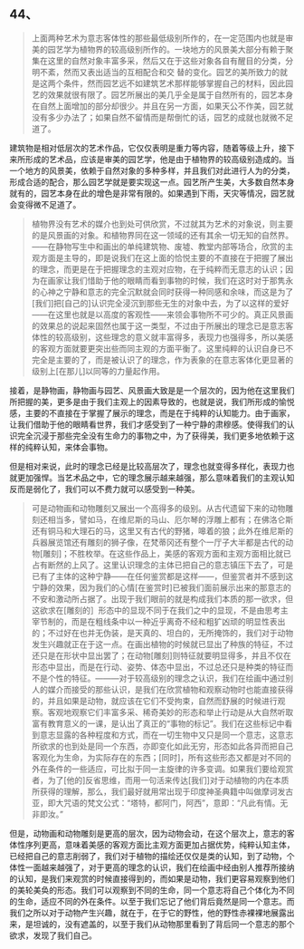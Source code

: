 <h2>44、</h2><blockquote data-pid="pd0VRd79">上面两种艺术为意志客体性的那些最低级别所作的，在一定范围内也就是审美的园艺学为植物界的较高级别所作的。一块地方的风景美大部分有赖于聚集在这里的自然对象丰富多采，然后又在于这些对象各自有醒目的分类，分明不紊，然而又表出适当的互相配合和交 替的变化。园艺的美所致力的就是这两个条件，然而园艺远不如建筑艺术那样能够掌握自己的材料，因此园艺的效果就很有限了。园艺所展出的美几乎全是属于自然所有的，园艺本身在自然上面增加的部分却很少。并且在另一方面，如果天公不作美，园艺就没有多少办法了；如果自然不留情而是帮倒忙的话，园艺的成就也就微不足道了。</blockquote><p data-pid="zRmz8QUk">建筑物是相对低层次的艺术作品，它仅仅表明是重力等内容，随着等级上升，接下来所形成的艺术品，应该是审美的园艺学，他是由于植物界的较高级别造成的。当一个地方的风景美，依赖于自然对象的多种多样，并且我们对此进行人为的分类，形成合适的配合，那么园艺学就是要实现这一点。园艺所产生美，大多数自然本身就有的，园艺本身在此的增色是非常有限的。如果遇到下雨，天灾等情况，园艺就会变得微不足道了。</p><blockquote data-pid="ojDvHYY_">植物界没有艺术的媒介也到处可供欣赏，不过就其为艺术的对象说，则主要的是风景画的对象。和植物界同在这一领域的还有其余一切无知的自然界。——在静物写生中和画出的单纯建筑物、废墟、教堂内部等场合，欣赏的主观方面是主导的，即是说我们在这上面的恰悦主要的不直接在于把握了展出的理念，而更是在于把握理念的主观对应物，在于纯粹而无意志的认识；因为在画家让我们惜助于他的眼睛而看到事物的时候，我们在这时对于那隽永的心神之宁静和意志的完全沉默就会同时获得一种同感和余味，而这是为了[我们]把[自己的]认识完全浸沉到那些无生的对象中去，为了以这样的爱好——在这里也就是以高度的客观性——来领会事物所不可少的。真正风景画的效果总的说起来固然也属于这一类型，不过由于所展出的理念已是意志客体性的较高级别，这些理念的意义就丰富得多，表现力也强得多，所以美感的客观方面就要更突出些而同主观的方面平衡了。这里纯粹的认识自身已不完全是主要的了，而是被认识了的理念，作为表象的在意志客体化更显著的级别上[在那儿]以同等的力量起作用。</blockquote><p data-pid="h35suB1J">接着，是静物画，静物画与园艺、风景画大致是是一个层次的，因为他在这里我们所把握的美，更多是由于我们主观上的因素导致的，也就是说，我们所形成的愉悦感，主要的不直接在于掌握了展示的理念，而是在于纯粹的认知能力。由于画家，让我们借助于他的眼睛看世界，我们才感受到了一种宁静的肃穆感。使得我们的认识完全沉浸于那些完全没有生命力的事物之中，为了获得美，我们更多地依赖于这样的纯粹认知，来体会事物。</p><p data-pid="pci2mWbg">但是相对来说，此时的理念已经是比较高层次了，理念也就变得多样化，表现力也就更加强悍。当艺术品之中，它的理念展示越来越强，那么意味着我们的主观认知反而是弱化了，我们可以不费力就可以感受到一种美。</p><blockquote data-pid="DjvYJfhD">可是动物画和动物雕刻又展出一个高得多的级别。从古代遗留下来的动物雕刻还相当多，譬如马，在维尼斯的马山、厄尔琴的浮雕上都有；在佛洛仑斯还有铜马和大理石的马，这里又有古代的野猪，嗥着的狼；此外在维尼斯的兵器展览馆还有雕刻的狮子像，在梵蒂冈还有整个一厅子大半都是古代的动物[雕刻]；不胜枚举。在这些作品上，美感的客观方面和主观方面相比就已占有断然的上风了。这里认识理念的主体已把自己的意志镇压下去了，可是已有了主体的这种宁静——在任何鉴赏都是这样——，但鉴赏者并不感到这宁静的效果，因为我们的心情[在鉴赏时]已被我们面前展示出来的那意志的不安和激动所占据了。出现于我们眼前的就是构成我们本质的那一欲求，但这欲求在[雕刻的］形态中的显现不同于在我们之中的显现，不是由思考主宰节制的，而是在粗线条中以一种近乎离奇不经和粗犷凶顽的明显性表出的；不过好在也并无伪装，是天真的、坦白的，无所掩饰的，我们对于动物发生兴趣就正在于这一点。在画出植物的时候就已显出了种族的特征，不过还只是在形状中显出罢了；在动物[雕刻]则特征就要明显得多，并且不仅在形态中显出，而是在行动、姿势、体态中显出，不过总还只是种类的特征而不是个性的特征。———对于较高级别的理念之认识，我们在绘画中通过别人的媒介而接受的那些认识，是我们在欣赏植物和观察动物时也能直接获得的，并且如果是动物，就应该在它们不受拘束，自然而舒展的时候进行观察。客观地观察它们丰富多采、稀奇美妙的形态和举止行动是从大自然听取富有教育意义的一课，是认出了真正的“事物的标记”。我们在这些标记中看到意志显露的各种程度和方式，而在一切生物中又只是同一个意志，这意志所欲求的也到处是同一个东西，亦即变化如此无穷，形态如此各异而把自己客观化为生命，为实际存在的东西；[同时]，所有这些形态又都是对不同的外在条件的一些适应，可比拟于同一主旋律的许多变调。如果我们要给观赏者，为了[他的]反省思维，而用一句活来传达[我们]对于动植物的内在本质所获得的理解，那么，我们最好就用常出现于印度神圣典籍中叫做摩诃发古亚，即大咒语的梵文公式：“塔特，都阿门，阿西”，意即：“凡此有情。无非即汝。”</blockquote><p data-pid="b_a59D-F">但是，动物画和动物雕刻是更高的层次，因为动物会动，在这个层次上，意志的客体性序列更高，意味着美感的客观方面比主观方面更加占据优势，纯粹认知主体，已经把自己的意志削弱了，我们对于植物的描绘还仅仅是类的认知，到了动物，个体性一面越来越强了，对于更高的理念的认识，我们在绘画中经由别人推荐所接纳的认知，是我们来观赏的时候直接得到的，而如果是动物，我们更容易观察到他们的美轮美奂的形态。我们可以观察到不同的生命，同一个意志将自己个体化为不同的生命，适应不同的外在条件。以至于我们忘记了他们背后竟然是同一个意志。而我们之所以对于动物产生兴趣，就在于，在于它的野性，他的野性赤裸裸地展露出来，是坦诚的，没有遮盖的，以至于我们从动物那里看到了背后同一个意志的那个欲求，发现了我们自己。</p><p></p>